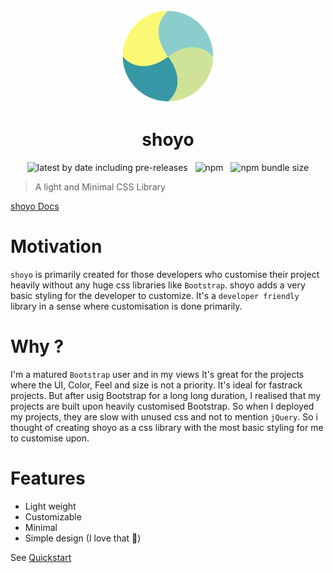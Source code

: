 <p align="center">
<img width="150" height="150" src="./docs/_static/shoyo.svg">
</p>
<h1 align="center"> shoyo </h1>
<p align='center'>
  <img alt="latest by date including pre-releases" src="https://img.shields.io/github/v/release/soulsam480/shoyo?include_prereleases"> &nbsp; <img alt="npm" src="https://img.shields.io/npm/v/shoyo"> &nbsp; <img alt="npm bundle size" src="https://img.shields.io/bundlephobia/minzip/shoyo">
 </p>

> A light and Minimal CSS Library

[shoyo Docs](https://shoyo.sambitsahoo.com/)

# Motivation 

`shoyo` is primarily created for those developers who customise their project heavily without any huge css libraries like `Bootstrap`. shoyo adds a very basic styling for the developer to customize. It's a `developer friendly` library in a sense where customisation is done primarily.

# Why ?

I'm a matured `Bootstrap` user and in my views It's great for the projects where the UI, Color, Feel and size is not a priority. It's ideal for fastrack projects. But after usig Bootstrap for a long long duration, I realised that my projects are built upon heavily customised Bootstrap. So when I deployed my projects, they are slow with unused css and not to mention `jQuery`. So i thought of creating shoyo as a css library with the most basic styling for me to customise upon.

# Features

- Light weight
- Customizable
- Minimal
- Simple design (I love that 🤗)

See [Quickstart](https://shoyo.sambitsahoo.com/#/quickstart)